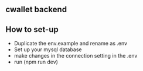 ## cwallet backend

## How to set-up

* Duplicate the env.example and rename as .env
* Set up your mysql database
* make changes in the connection setting in the .env
* run (npm run dev)
